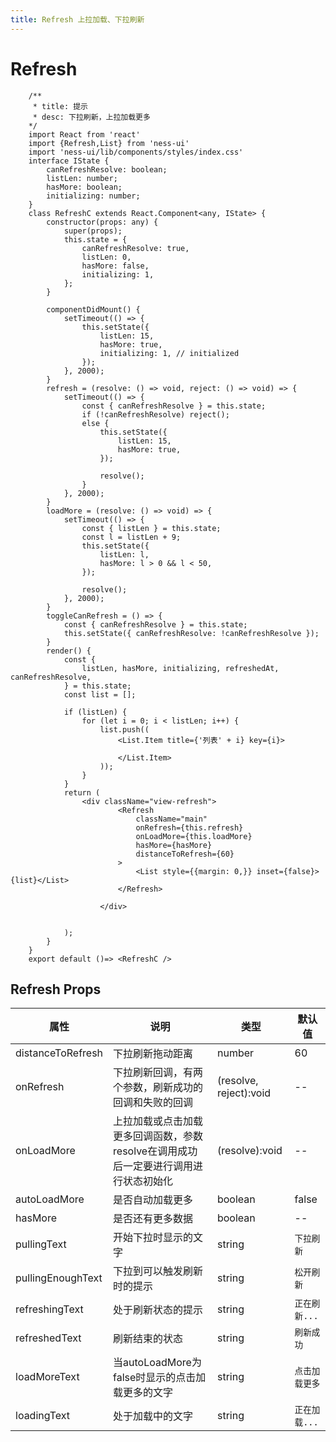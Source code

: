 ```yaml
---
title: Refresh 上拉加载、下拉刷新
---
```

# Refresh 
```tsx
    /**
     * title: 提示
     * desc: 下拉刷新，上拉加载更多
    */
    import React from 'react'
    import {Refresh,List} from 'ness-ui'
    import 'ness-ui/lib/components/styles/index.css'
    interface IState {
        canRefreshResolve: boolean;
        listLen: number;
        hasMore: boolean;
        initializing: number;
    }
    class RefreshC extends React.Component<any, IState> {
        constructor(props: any) {
            super(props);
            this.state = {
                canRefreshResolve: true,
                listLen: 0,
                hasMore: false,
                initializing: 1,
            };
        }

        componentDidMount() {
            setTimeout(() => {
                this.setState({
                    listLen: 15,
                    hasMore: true,
                    initializing: 1, // initialized
                });
            }, 2000);
        }
        refresh = (resolve: () => void, reject: () => void) => {
            setTimeout(() => {
                const { canRefreshResolve } = this.state;
                if (!canRefreshResolve) reject();
                else {
                    this.setState({
                        listLen: 15,
                        hasMore: true,
                    });

                    resolve();
                }
            }, 2000);
        }
        loadMore = (resolve: () => void) => {
            setTimeout(() => {
                const { listLen } = this.state;
                const l = listLen + 9;
                this.setState({
                    listLen: l,
                    hasMore: l > 0 && l < 50,
                });

                resolve();
            }, 2000);
        }
        toggleCanRefresh = () => {
            const { canRefreshResolve } = this.state;
            this.setState({ canRefreshResolve: !canRefreshResolve });
        }
        render() {
            const {
                listLen, hasMore, initializing, refreshedAt, canRefreshResolve,
            } = this.state;
            const list = [];

            if (listLen) {
                for (let i = 0; i < listLen; i++) {
                    list.push((
                        <List.Item title={'列表' + i} key={i}>

                        </List.Item>
                    ));
                }
            }
            return (
                <div className="view-refresh">
                        <Refresh
                            className="main"
                            onRefresh={this.refresh}
                            onLoadMore={this.loadMore}
                            hasMore={hasMore}
                            distanceToRefresh={60}
                        >
                            <List style={{margin: 0,}} inset={false}>{list}</List>
                        </Refresh>
                
                    </div>
            
            
            );
        }
    }
    export default ()=> <RefreshC />
```

## Refresh Props

属性 | 说明 | 类型 | 默认值
----|-----|------|------
| distanceToRefresh   | 下拉刷新拖动距离  | number | 60 |
| onRefresh        | 下拉刷新回调，有两个参数，刷新成功的回调和失败的回调  | (resolve, reject):void | -- |  
| onLoadMore | 上拉加载或点击加载更多回调函数，参数resolve在调用成功后一定要进行调用进行状态初始化 | (resolve):void   | -- |
| autoLoadMore      |  是否自动加载更多   | boolean |  false |
| hasMore      |  是否还有更多数据   | boolean |  --  |
| pullingText     |  开始下拉时显示的文字   | string |  `下拉刷新` |
| pullingEnoughText     |  下拉到可以触发刷新时的提示   | string |  `松开刷新` |
| refreshingText     |  处于刷新状态的提示   | string |  `正在刷新...` |
| refreshedText     |  刷新结束的状态   | string |  `刷新成功` |
| loadMoreText     |  当autoLoadMore为false时显示的点击加载更多的文字   | string |  `点击加载更多` |
| loadingText     |  处于加载中的文字   | string |  `正在加载...` |
